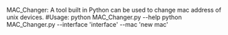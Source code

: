 MAC_Changer: A tool built in Python can be used to change mac address of unix devices.
#Usage: python MAC_Changer.py --help
        python MAC_Changer.py --interface 'interface' --mac 'new mac'  
